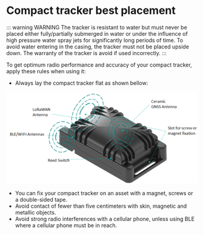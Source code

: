 # Compact tracker best placement
::: warning WARNING
 The tracker is resistant to water but must never be placed either fully/partially submerged in water or under the influence of high pressure water spray jets for significantly long periods of time. To avoid water entering in the casing, the tracker must not be placed upside down. The warranty of the tracker is avoid if used incorrectly.
:::

To get optimum radio performance and accuracy of your compact tracker, apply these rules when using it:
* Always lay the compact tracker flat as shown bellow:
<img src="./images/CompactTrackerPlacement_594x286.png" border="0" />

* You can fix your compact tracker on an asset with a magnet, screws or a double-sided tape.
* Avoid contact of fewer than five centimeters with skin, magnetic and metallic objects.
* Avoid strong radio interferences with a cellular phone, unless using BLE where a cellular phone must be in reach.
